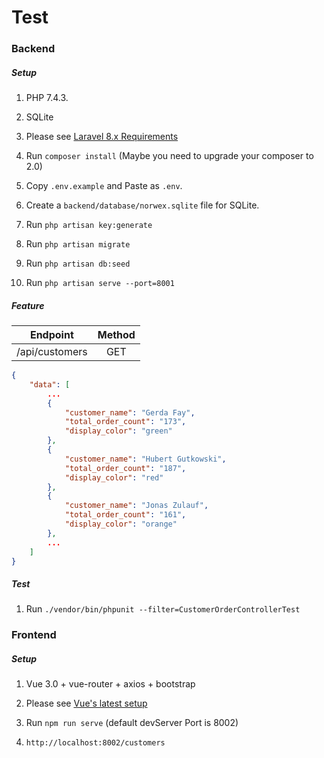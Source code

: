 # Test

### Backend

##### Setup

1. PHP 7.4.3. 

1. SQLite 

1. Please see [Laravel 8.x Requirements](https://laravel.com/docs/8.x#server-requirements)

1. Run `composer install` (Maybe you need to upgrade your composer to 2.0)

1. Copy `.env.example` and Paste as `.env`.

1. Create a `backend/database/norwex.sqlite` file for SQLite.

1. Run `php artisan key:generate`

1. Run `php artisan migrate`

1. Run `php artisan db:seed`

1. Run `php artisan serve --port=8001`

##### Feature

| Endpoint        | Method           |
| ------------- |:-------------:|
| /api/customers      | GET |

```json
{
    "data": [
        ...
        {
            "customer_name": "Gerda Fay",
            "total_order_count": "173",
            "display_color": "green"
        },
        {
            "customer_name": "Hubert Gutkowski",
            "total_order_count": "187",
            "display_color": "red"
        },
        {
            "customer_name": "Jonas Zulauf",
            "total_order_count": "161",
            "display_color": "orange"
        },
        ...
    ]
}
```

##### Test

1. Run `./vendor/bin/phpunit --filter=CustomerOrderControllerTest
`

### Frontend

##### Setup

1. Vue 3.0 + vue-router + axios + bootstrap

1. Please see [Vue's latest setup](https://v3.vuejs.org/guide/installation.html#npm)

1. Run `npm run serve` (default devServer Port is 8002)

1. `http://localhost:8002/customers`